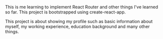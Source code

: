 This is me learning to implement React Router and other things I've learned so far.
This project is bootstrapped using create-react-app.

This project is about showing my profile such as basic information about myself, my working experience, education background and many other things.